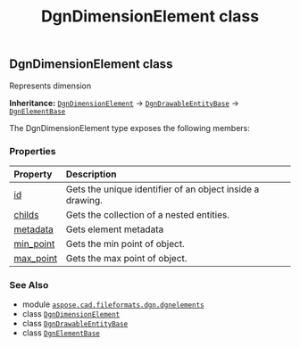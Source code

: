 ﻿---
title: DgnDimensionElement class
second_title: Aspose.CAD for Python via .NET API References
description: 
type: docs
weight: 110
url: /python-net/aspose.cad.fileformats.dgn.dgnelements/dgndimensionelement/
is_root: false
---

## DgnDimensionElement class

Represents dimension



**Inheritance:** [`DgnDimensionElement`](/cad/python-net/aspose.cad.fileformats.dgn.dgnelements/dgndimensionelement) → 
[`DgnDrawableEntityBase`](/cad/python-net/aspose.cad.fileformats.dgn.dgnelements/dgndrawableentitybase) → 
[`DgnElementBase`](/cad/python-net/aspose.cad.fileformats.dgn.dgnelements/dgnelementbase)



The DgnDimensionElement type exposes the following members:

### Properties
| Property | Description |
| :- | :- |
| [id](/cad/python-net/aspose.cad.fileformats.dgn.dgnelements/dgndimensionelement/id) | Gets the unique identifier of an object inside a drawing. |
| [childs](/cad/python-net/aspose.cad.fileformats.dgn.dgnelements/dgndimensionelement/childs) | Gets the collection of a nested entities. |
| [metadata](/cad/python-net/aspose.cad.fileformats.dgn.dgnelements/dgndimensionelement/metadata) | Gets element metadata |
| [min_point](/cad/python-net/aspose.cad.fileformats.dgn.dgnelements/dgndimensionelement/min_point) | Gets the min point of object. |
| [max_point](/cad/python-net/aspose.cad.fileformats.dgn.dgnelements/dgndimensionelement/max_point) | Gets the max point of object. |



### See Also
* module [`aspose.cad.fileformats.dgn.dgnelements`](..)
* class [`DgnDimensionElement`](/cad/python-net/aspose.cad.fileformats.dgn.dgnelements/dgndimensionelement)
* class [`DgnDrawableEntityBase`](/cad/python-net/aspose.cad.fileformats.dgn.dgnelements/dgndrawableentitybase)
* class [`DgnElementBase`](/cad/python-net/aspose.cad.fileformats.dgn.dgnelements/dgnelementbase)
